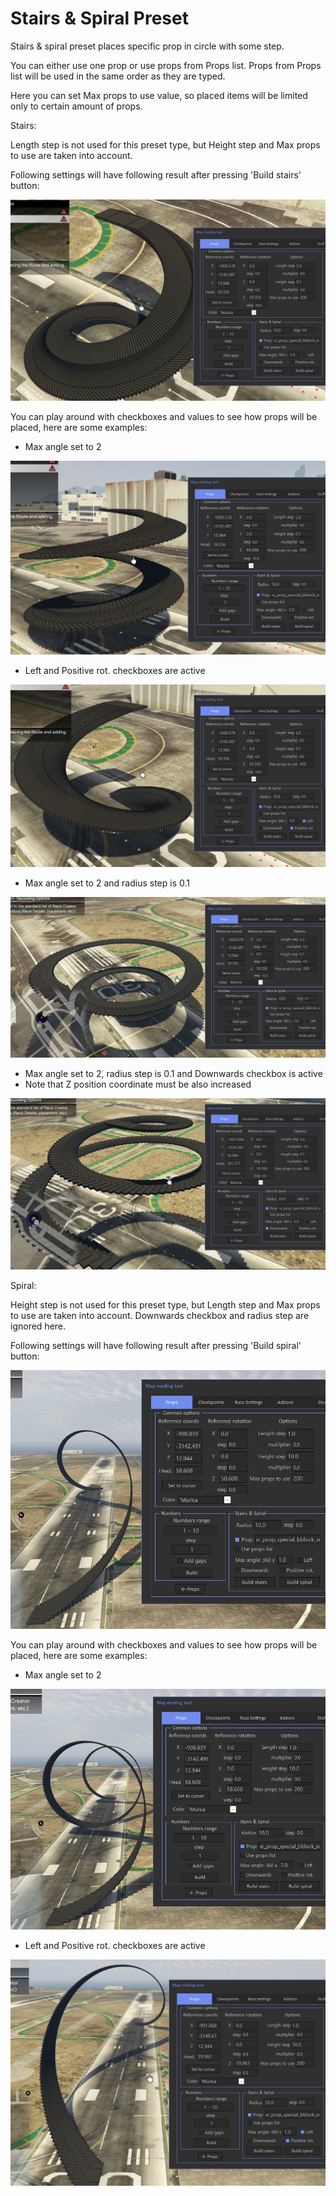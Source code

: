 # Stairs & Spiral Preset

Stairs & spiral preset places specific prop in circle with some step.

You can either use one prop or use props from Props list. Props from Props list will be used in the same order as they are typed.

Here you can set Max props to use value, so placed items will be limited only to certain amount of props.

Stairs:

Length step is not used for this preset type, but Height step and Max props to use are taken into account.

Following settings will have following result after pressing 'Build stairs' button:
 
![Img1](/assets/images/props/img14.png)

You can play around with checkboxes and values to see how props will be placed, here are some examples:

- Max angle set to 2

![Img2](/assets/images/props/img15.png)

- Left and Positive rot. checkboxes are active

![Img3](/assets/images/props/img16.png)

- Max angle set to 2 and radius step is 0.1

![Img4](/assets/images/props/img17.png)

- Max angle set to 2, radius step is 0.1 and Downwards checkbox is active
- Note that Z position coordinate must be also increased

![Img5](/assets/images/props/img18.png)

Spiral:

Height step is not used for this preset type, but Length step and Max props to use are taken into account. Downwards checkbox and radius step are ignored here.

Following settings will have following result after pressing 'Build spiral' button:

![Img6](/assets/images/props/img19.png)

You can play around with checkboxes and values to see how props will be placed, here are some examples:

- Max angle set to 2

![Img7](/assets/images/props/img20.png)

- Left and Positive rot. checkboxes are active

![Img8](/assets/images/props/img21.png)